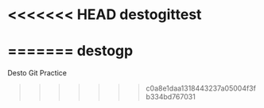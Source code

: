 <<<<<<< HEAD
destogittest
============
=======
destogp
=======

Desto Git Practice
>>>>>>> c0a8e1daa1318443237a05004f3fb334bd767031
